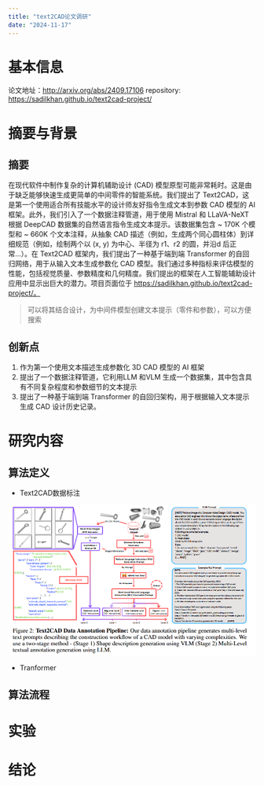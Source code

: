 ```yaml
---
title: "text2CAD论文调研"
date: "2024-11-17"
---
```


# 基本信息
论文地址：http://arxiv.org/abs/2409.17106
repository: https://sadilkhan.github.io/text2cad-project/

# 摘要与背景
## 摘要
在现代软件中制作复杂的计算机辅助设计 (CAD) 模型原型可能非常耗时。这是由于缺乏能够快速生成更简单的中间零件的智能系统。我们提出了 Text2CAD，这是第一个使用适合所有技能水平的设计师友好指令生成文本到参数 CAD 模型的 AI 框架。此外，我们引入了一个数据注释管道，用于使用 Mistral 和 LLaVA-NeXT 根据 DeepCAD 数据集的自然语言指令生成文本提示。该数据集包含 ~ 170K 个模型和 ~ 660K 个文本注释，从抽象 CAD 描述（例如，生成两个同心圆柱体）到详细规范（例如，绘制两个以 (x, y) 为中心、半径为 r1、r2 的圆，并沿d 后正常...）。在 Text2CAD 框架内，我们提出了一种基于端到端 Transformer 的自回归网络，用于从输入文本生成参数化 CAD 模型。我们通过多种指标来评估模型的性能，包括视觉质量、参数精度和几何精度。我们提出的框架在人工智能辅助设计应用中显示出巨大的潜力。项目页面位于 https://sadilkhan.github.io/text2cad-project/。

> 可以将其结合设计，为中间件模型创建文本提示（零件和参数），可以方便搜索
## 创新点
1. 作为第一个使用文本描述生成参数化 3D CAD 模型的 AI 框架
2. 提出了一个数据注释管道，它利用LLM 和VLM 生成一个数据集，其中包含具有不同复杂程度和参数细节的文本提示
3. 提出了一种基于端到端 Transformer 的自回归架构，用于根据输入文本提示生成 CAD 设计历史记录。
# 研究内容
## 算法定义
- Text2CAD数据标注

![image-20241117190500593](/assets/image-20241117190500593.png)

- Tranformer


## 算法流程

# 实验

# 结论